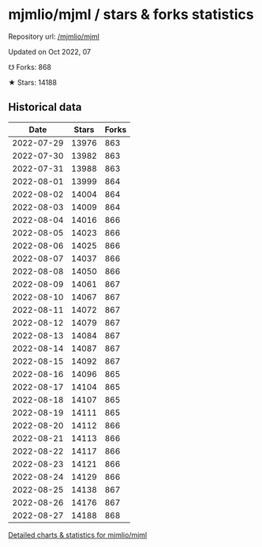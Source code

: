 # mjmlio/mjml / stars & forks statistics

Repository url: [/mjmlio/mjml](https://github.com/mjmlio/mjml)

Updated on Oct 2022, 07

☋ Forks: 868

★ Stars: 14188

## Historical data
| Date | Stars | Forks |
|------|-------|-------|
| 2022-07-29 | 13976 | 863 | 
| 2022-07-30 | 13982 | 863 | 
| 2022-07-31 | 13988 | 863 | 
| 2022-08-01 | 13999 | 864 | 
| 2022-08-02 | 14004 | 864 | 
| 2022-08-03 | 14009 | 864 | 
| 2022-08-04 | 14016 | 866 | 
| 2022-08-05 | 14023 | 866 | 
| 2022-08-06 | 14025 | 866 | 
| 2022-08-07 | 14037 | 866 | 
| 2022-08-08 | 14050 | 866 | 
| 2022-08-09 | 14061 | 867 | 
| 2022-08-10 | 14067 | 867 | 
| 2022-08-11 | 14072 | 867 | 
| 2022-08-12 | 14079 | 867 | 
| 2022-08-13 | 14084 | 867 | 
| 2022-08-14 | 14087 | 867 | 
| 2022-08-15 | 14092 | 867 | 
| 2022-08-16 | 14096 | 865 | 
| 2022-08-17 | 14104 | 865 | 
| 2022-08-18 | 14107 | 865 | 
| 2022-08-19 | 14111 | 865 | 
| 2022-08-20 | 14112 | 866 | 
| 2022-08-21 | 14113 | 866 | 
| 2022-08-22 | 14117 | 866 | 
| 2022-08-23 | 14121 | 866 | 
| 2022-08-24 | 14129 | 866 | 
| 2022-08-25 | 14138 | 867 | 
| 2022-08-26 | 14176 | 867 | 
| 2022-08-27 | 14188 | 868 | 


[Detailed charts & statistics for mjmlio/mjml](https://reviewgithub.com/rep/mjmlio/mjml)
